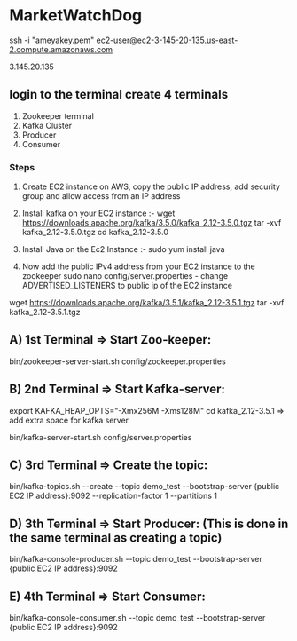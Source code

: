 # MarketWatchDog

ssh -i "ameyakey.pem" ec2-user@ec2-3-145-20-135.us-east-2.compute.amazonaws.com

3.145.20.135

## login to the terminal create 4 terminals 
1. Zookeeper terminal
2. Kafka Cluster
3. Producer
4. Consumer

### Steps 
1. Create EC2 instance on AWS, copy the public IP address, add security group and allow access from an IP address 

2. Install kafka on your EC2 instance :-
   wget https://downloads.apache.org/kafka/3.5.0/kafka_2.12-3.5.0.tgz
   tar -xvf kafka_2.12-3.5.0.tgz
   cd kafka_2.12-3.5.0

3. Install Java on the Ec2 Instance :- 
    sudo yum install java
   
4. Now add the public IPv4 address from your EC2 instance to the zookeeper
   sudo nano config/server.properties - change ADVERTISED_LISTENERS to public ip of the EC2 instance  
  
wget https://downloads.apache.org/kafka/3.5.1/kafka_2.12-3.5.1.tgz
tar -xvf kafka_2.12-3.5.1.tgz

A) 1st Terminal => Start Zoo-keeper:
-------------------------------
bin/zookeeper-server-start.sh config/zookeeper.properties

B) 2nd Terminal => Start Kafka-server:
-------------------------------
export KAFKA_HEAP_OPTS="-Xmx256M -Xms128M"
cd kafka_2.12-3.5.1 => add extra space for kafka server

bin/kafka-server-start.sh config/server.properties

C) 3rd Terminal => Create the topic:
-------------------------------
bin/kafka-topics.sh --create --topic demo_test --bootstrap-server {public EC2 IP address}:9092 --replication-factor 1 --partitions 1

D) 3th Terminal => Start Producer: (This is done in the same terminal as creating a topic)
-------------------------------
bin/kafka-console-producer.sh --topic demo_test --bootstrap-server {public EC2 IP address}:9092


E) 4th Terminal => Start Consumer:
-------------------------
bin/kafka-console-consumer.sh --topic demo_test --bootstrap-server {public EC2 IP address}:9092

